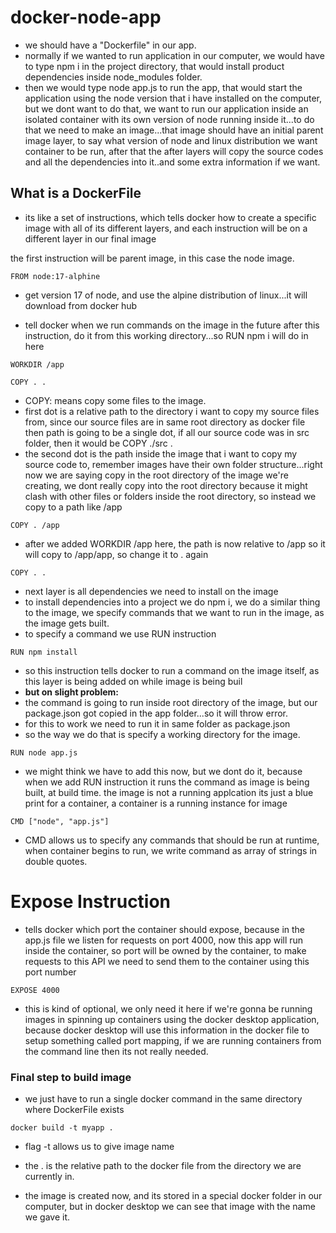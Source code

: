 # docker-node-app

- we should have a "Dockerfile" in our app.
- normally if we wanted to run application in our computer, we would have to type npm i in the project directory, that would install product dependencies inside node_modules folder.
- then we would type node app.js to run the app, that would start the application using the node version that i have installed on the computer, but we dont want to do that, we want to run our application inside an isolated container with its own version of node running inside it...to do that we need to make an image...that image should have an initial parent image layer, to say what version of node and linux distribution we want container to be run, after that the after layers will copy the source codes and all the dependencies into it..and some extra information if we want.

 ## What is a DockerFile
 - its like a set of instructions, which tells docker how to create a specific image with all of its different layers, and each instruction will be on a different layer in our final image

the first instruction will be parent image, in this case the node image.
```
FROM node:17-alphine
```
- get version 17 of node, and use the alpine distribution of linux...it will download from docker hub

- tell docker when we run commands on the image in the future after this instruction, do it from this working directory...so RUN npm i will do in here
```
WORKDIR /app
```

```
COPY . .
```
- COPY: means copy some files to the image.
- first dot is a relative path to the directory i want to copy my source files from, since our source files are in same root directory as docker file then path is going to be a single dot, if all our source code was in src folder, then it would be COPY ./src .
- the second dot is the path inside the image that i want to copy my source code to, remember images have their own folder structure...right now we are saying copy in the root directory of the image we're creating, we dont really copy into the root directory because it might clash with other files or folders inside the root directory, so instead we copy to a path like /app
```
COPY . /app
```
- after we added WORKDIR /app here, the path is now relative to /app so it will copy to /app/app, so change it to . again
```
COPY . .
```

- next layer is all dependencies we need to install on the image
- to install dependencies into a project we do npm i, we do a similar thing to the image, we specify commands that we want to run in the image, as the image gets built.
- to specify a command we use RUN instruction
```
RUN npm install
```
- so this instruction tells docker to run a command on the image itself, as this layer is being added on while image is being buil
- **but on slight problem:**
- the command is going to run inside root directory of the image, but our package.json got copied in the app folder...so it will throw error.
- for this to work we need to run it in same folder as package.json
- so the way we do that is specify a working directory for the image.


```
RUN node app.js
```

- we might think we have to add this now, but we dont do it, because when we add RUN instruction it runs the command as image is being built, at build time. the image is not a running applcation its just a blue print for a container, a container is a running instance for image

```
CMD ["node", "app.js"]
```

- CMD allows us to specify any commands that should be run at runtime, when container begins to run, we write command as array of strings in double quotes.

# Expose Instruction
- tells docker which port the container should expose, because in the app.js file we listen for requests on port 4000, now this app will run inside the container, so port will be owned by the container, to make requests to this API we need to send them to the container using this port number
```
EXPOSE 4000
```
- this is kind of optional, we only need it here if we're gonna be running images in spinning up containers using the docker desktop application, because docker desktop will use this information in the docker file to setup something called port mapping, if we are running containers from the command line then its not really needed.


### Final step to build image
- we just have to run a single docker command in the same directory where DockerFile exists
```
docker build -t myapp .
```
- flag -t allows us to give image name
- the . is the relative path to the docker file from the directory we are currently in.

- the image is created now, and its stored in a special docker folder in our computer, but in docker desktop we can see that image with the name we gave it.
